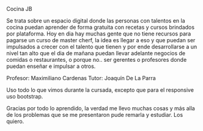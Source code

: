 Cocina JB

Se trata sobre un espacio digital donde las personas con talentos en la cocina puedan aprender de forma gratuita con recetas y cursos brindados por plataforma.
Hoy en dia hay muchas gente que no tiene recursos para pagarse un curso de master cherf, la idea es llegar a eso y que puedan ser impulsados a crecer con el talento que tienen y por ende desarrollarse a un nivel tan alto que el dia de mañana puedan llevar adelante negocios de comidas o restaurantes, o porque no.. ser gerentes o profesores donde puedan enseñar e impulsar a otros.

Profesor: Maximiliano Cardenas
Tutor: Joaquín De La Parra

Uso todo lo que vimos durante la cursada, excepto que para el responsive uso bootstrap.

Gracias por todo lo aprendido, la verdad me llevo muchas cosas y más alla de los problemas que se me presentaron pude remarla y estudiar.
Los quiero.